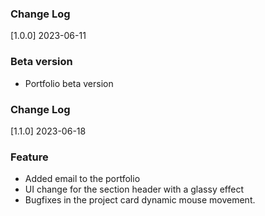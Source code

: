 ### Change Log

[1.0.0] 2023-06-11

### Beta version

- Portfolio beta version

### Change Log

[1.1.0] 2023-06-18

### Feature

- Added email to the portfolio
- UI change for the section header with a glassy effect
- Bugfixes in the project card dynamic mouse movement.

